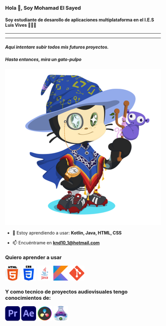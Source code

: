 ### Hola 👋, Soy Mohamad El Sayed  
#### Soy estudiante de desarollo de aplicaciones multiplataforma en el I.E.S Luis Vives  📖👨‍💻

---
***

##### Aqui intentare subir todos mis futuros proyectos.
##### Hasta entonces, mira un gato-pulpo
![El gato murio](https://github.com/Nose01/Mohamad-El-Sayed/blob/main/img/octocat.png?raw=true)

- 🌱 Estoy aprendiendo a usar: **Kotlin, Java, HTML, CSS**

- 📫 Encuéntrame en **knd10_1@hotmail.com**




### Quiero aprender a usar
<img src="https://github.com/Nose01/Mohamad-El-Sayed/blob/main/img/HTML.png?raw=true" width="48">
<img src="https://github.com/Nose01/Mohamad-El-Sayed/blob/main/img/CSS.png?raw=true" width="48">
<img src="https://github.com/Nose01/Mohamad-El-Sayed/blob/main/img/Java.png?raw=true" width="48">
<img src="https://github.com/Nose01/Mohamad-El-Sayed/blob/main/img/Kotlin.png?raw=true" width="48">
<img src="https://github.com/Nose01/Mohamad-El-Sayed/blob/main/img/Git.png?raw=true" width="48">





### Y como tecnico de proyectos audiovisuales tengo conocimientos de:

<img src="https://github.com/Nose01/Mohamad-El-Sayed/blob/main/img/premiere.png?raw=true" width="48">
<img src="https://github.com/Nose01/Mohamad-El-Sayed/blob/main/img/afterEffects.png?raw=true" width="48">
<img src="https://github.com/Nose01/Mohamad-El-Sayed/blob/main/img/DaVinci_Resolveg.png?raw=true" width="48">
<img src="https://github.com/Nose01/Mohamad-El-Sayed/blob/main/img/qlab.png?raw=true" width="48">
